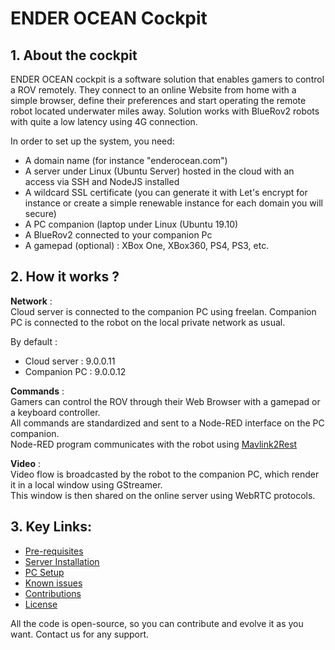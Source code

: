 # ENDER OCEAN Cockpit


## 1. About the cockpit 

ENDER OCEAN cockpit is a software solution that enables gamers to control a ROV remotely. They connect to an online Website from home with a simple browser, define their preferences and start operating the remote robot located underwater miles away.  Solution works with BlueRov2 robots with quite a low latency using 4G connection.

In order to set up the system, you need:
- A domain name (for instance "enderocean.com")
- A server under Linux (Ubuntu Server) hosted in the cloud with an access via SSH and NodeJS installed
- A wildcard SSL certificate (you can generate it with Let's encrypt for instance or create a simple renewable instance for each domain you will secure)
- A PC companion (laptop under Linux (Ubuntu 19.10)
- A BlueRov2 connected to your companion Pc
- A gamepad (optional) : XBox One, XBox360, PS4, PS3, etc.


## 2. How it works ?

**Network** :  
Cloud server is connected to the companion PC using freelan. Companion PC is connected to the robot on the local private network as usual.

By default :  
* Cloud server : 9.0.0.11  
* Companion PC : 9.0.0.12


**Commands** :  
Gamers can control the ROV through their Web Browser with a gamepad or a keyboard controller.  
All commands are standardized and sent to a Node-RED interface on the PC companion.   
Node-RED program communicates with the robot using [Mavlink2Rest](https://github.com/patrickelectric/mavlink2rest)


**Video** :  
Video flow is broadcasted by the robot to the companion PC, which render it in a local window using GStreamer.  
This window is then shared on the online server using WebRTC protocols.


## 3. Key Links:

* [Pre-requisites](https://github.com/enderocean/cockpit/blob/main/documentation/prerequisites.md)
* [Server Installation](https://github.com/enderocean/cockpit/blob/main/documentation/server_install.md)
* [PC Setup](https://github.com/enderocean/cockpit/blob/main/documentation/pc_setup.md)
* [Known issues](https://github.com/enderocean/cockpit/blob/main/documentation/known_issues.md)
* [Contributions](https://github.com/enderocean/cockpit/blob/main/contributions.md)
* [License](https://github.com/enderocean/cockpit/blob/main/LICENSE)

All the code is open-source, so you can contribute and evolve it as you want. Contact us for any support.